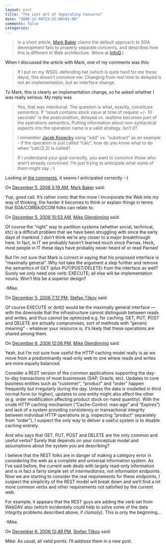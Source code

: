 ```yaml
---
layout: post
title: "The Lost Art of Separating Concerns"
date: "2006-12-04T23:55:00+01:00"
comments: false
categories: 
---
```


<blockquote>
<p>In a short article, <a href="http://www.markbaker.ca/blog/">Mark Baker</a> claims the default approach to SOA development fails to properly separate concerns, and describes how this is different in Web architecture. (More at <a href="http://www.infoq.com/news/2006/12/separation-of-concerns">InfoQ</a>.)</p>
</blockquote>

<p>When I discussed the article with Mark, one of my comments was this:</p>

<blockquote>
<p>If I put on my WSDL-defending hat (which is quite hard for me these
days), this doesn&#8217;t convince me. Changing from real time to delayed
is not an implementation, but an interface change.</p>
</blockquote>

<p>To Mark, this is clearly an implementation change, so he asked whether I was really serious. My reply was</p>

<blockquote>
<p>Yes, that was intentional. The question is what, exactly, constitues semantics. If &#8220;result contains stock value at time of request +/- 10 seconds&#8221; is the postcondition, delayed vs. realtime becomes part of the operations semantics. Putting information about non-syntactical aspects into the operation name is a valid strategy. Isn&#8217;t it?</p>
<p>I remember <a href="http://www.jacek.cz/">Jacek Kopecky</a> using &#8220;add&#8221; vs. &#8220;substract&#8221; as an example - if the operation is just called &#8220;calc&#8221;, how do you know what to do when &#8220;calc(2,2) is called?</p>
<p>If I understand your goal correctly, you want to convince those who aren&#8217;t already convinced. I&#8217;m just trying to anticipate what some of them might say :-)</p>
</blockquote>

<p>Looking at <a href="http://www.infoq.com/news/2006/12/separation-of-concerns#view_3870">the comments</a>, it seems I anticipated correctly :-)</p>

<section class="comments">

<div class="comment" id="comment-1124">
On <a href="#comment-1124" title="Permalink to this comment">December  5, 2006  5:19 AM</a>, <a href="http://www.markbaker.ca" title="http://www.markbaker.ca" rel="nofollow">Mark Baker</a>
said:
<p>Yup, good call.  It&#8217;s rather ironic that the more I incorporate the Web into my way of thinking, the harder it becomes to think or explain things in terms that SOA/CORBA/DCOM folks can relate to.</p>


<div class="comment" id="comment-1125">
On <a href="#comment-1125" title="Permalink to this comment">December  5, 2006 10:53 AM</a>, <a href="http://www.dulciana.com" title="http://www.dulciana.com" rel="nofollow">Mike Glendinning</a>
said:
<p>Of course the &#8220;right&#8221; way to partition systems (whether social, technical, etc) is a difficult problem that we have been struggling with since the early days of mankind.  I don&#8217;t think we&#8217;re any closer to a major breakthrough here.  In fact, in IT we probably haven&#8217;t learned much since Parnas.  Heck, most people in IT these days have probably never heard of or read Parnas!</p>

<p>But I&#8217;m not sure that Mark is correct in saying that his proposed interface is &#8220;maximally general&#8221;. Why not take the argument a step further and remove the semantics of GET (plus PUT/POST/DELETE) from the interface as well? Surely we only need one verb: EXECUTE; all else will be implementation nouns.  Won&#8217;t this be a superior design?</p>

<p>-Mike.</p>


<div class="comment" id="comment-1126">
On <a href="#comment-1126" title="Permalink to this comment">December  5, 2006  7:12 PM</a>, <a href="/en/staff/st/">Stefan Tilkov</a>
said:
<p>Of course EXECUTE or doIt() would be the maximally general interface &#8212; with the downside that the infrastructure cannot distinguish between reads and writes, and thus cannot be optimized e.g. for caching. GET, PUT, POST and DELETE are actually compromises, sort of methods with &#8220;generic meaning&#8221; - whatever your resource is, it&#8217;s likely that these operations are shared among them.</p>


<div class="comment" id="comment-1127">
On <a href="#comment-1127" title="Permalink to this comment">December  6, 2006 12:06 PM</a>, <a href="http://www.dulciana.com" title="http://www.dulciana.com" rel="nofollow">Mike Glendinning</a>
said:
<p>Yeah, but I&#8217;m not sure how useful the HTTP caching model really is as we move from a predominantly read-only web to one where reads and writes are more equally balanced.</p>

<p>Consider a REST version of the common applications supporting the day-to-day transactions of most businesses (SAP, Oracle, etc).  Updates to core business entities such as &#8220;customer&#8221;, &#8220;product&#8221; and &#8220;order&#8221; happen frequently but irregularly during the day.  Unless the data is modelled in third normal form (or higher), updates to one entity might also affect the other (e.g. order modification affecting product stock on-hand quantity).  With the crude HTTP caching mechanism (&#8220;Cache-Control: max-age&#8221; and &#8220;Expires&#8221;) and lack of a system providing consistency or transactional integrity between individual HTTP operations (e.g. inspecting &#8220;product&#8221; separately from &#8220;order&#8221;), I suspect the only way to deliver a useful system is to disable caching entirely.</p>

<p>And who says that GET, PUT, POST and DELETE are the only common and useful verbs?  Surely that depends on your conceptual model and assumptions about the system you are describing?</p>

<p>I believe that the REST folks are in danger of making a category error in considering the web as a complete and universal information system.  As I&#8217;ve said before, the current web deals with largely read-only information and is in fact a fairly simple set of <em>intermediaries</em>, not information endpoints.  Now we are starting to consider the real requirements for these endpoints, I suspect the simplicity of the REST model will break down and we&#8217;ll find a lot more common verbs and other requirements not satisfied by the current web.</p>

<p>For example, it appears that the REST guys are adding the verb set from WebDAV also (which incidentally could help to solve some of the data integrity problems described above, if clumsily).  This is only the beginning&#8230;</p>

<p>-Mike.</p>


<div class="comment" id="comment-1128">
On <a href="#comment-1128" title="Permalink to this comment">December  6, 2006 12:49 PM</a>, <a href="/en/staff/st/">Stefan Tilkov</a>
said:
<p>Mike: As usual, all valid points. I&#8217;ll address them in a new post.</p>


</section>

